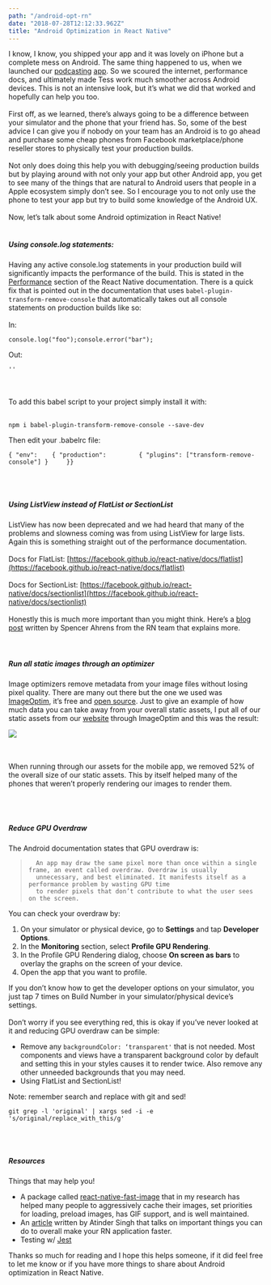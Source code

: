 ```yaml
---
path: "/android-opt-rn"
date: "2018-07-28T12:12:33.962Z"
title: "Android Optimization in React Native"
---
```


I know, I know, you shipped your app and it was lovely on iPhone but a complete mess on Android. The same thing happened to us, when we launched our [podcasting](https://play.google.com/store/apps/details?id=com.tess) [app](https://itunes.apple.com/us/app/tess-podcast-app/id1409521849?ls=1&mt=8). So we scoured the internet, performance docs, and ultimately made Tess work much smoother across Android devices. This is not an intensive look, but it’s what we did that worked and hopefully can help you too.
<br>
<br>
First off, as we learned, there’s always going to be a difference between your simulator and the phone that your friend has. So, some of the best advice I can give you if nobody on your team has an Android is to go ahead and purchase some cheap phones from Facebook marketplace/phone reseller stores to physically test your production builds.
<br>
<br>
Not only does doing this help you with debugging/seeing production builds but by playing around with not only your app but other Android app, you get to see many of the things that are natural to Android users that people in a Apple ecosystem simply don’t see. So I encourage you to not only use the phone to test your app but try to build some knowledge of the Android UX.
<br>
<br>
Now, let’s talk about some Android optimization in React Native!
<br><br>

##### Using console.log statements:

Having any active console.log statements in your production build will significantly impacts the performance of the build. This is stated in the [Performance](https://facebook.github.io/react-native/docs/performance) section of the React Native documentation. There is a quick fix that is pointed out in the documentation that uses `babel-plugin-transform-remove-console` that automatically takes out all console statements on production builds like so:
<br>
<br>
In:

    console.log("foo");console.error("bar");

Out:

    ''

<br>
<br>
To add this babel script to your project simply install it with:
<br>
<br>

    npm i babel-plugin-transform-remove-console --save-dev

Then edit your .babelrc file:

    { "env": 	{ "production": 		{ "plugins": ["transform-remove-console"] } 	}}
<br><br>

##### Using ListView instead of FlatList or SectionList

ListView has now been deprecated and we had heard that many of the problems and slowness coming was from using ListView for large lists. Again this is something straight out of the performance documentation.
<br>
<br>
Docs for FlatList: [https://facebook.github.io/react-native/docs/flatlist](https://facebook.github.io/react-native/docs/flatlist)
<br><br>
Docs for SectionList: [https://facebook.github.io/react-native/docs/sectionlist](https://facebook.github.io/react-native/docs/sectionlist)
<br>
<br>
Honestly this is much more important than you might think. Here’s a [blog post](https://facebook.github.io/react-native/blog/2017/03/13/better-list-views.html) written by Spencer Ahrens from the RN team that explains more.
<br><br><br>

##### Run all static images through an optimizer

Image optimizers remove metadata from your image files without losing pixel quality. There are many out there but the one we used was [ImageOptim](https://imageoptim.com/mac), it’s free and [open source](https://github.com/ImageOptim/ImageOptim). Just to give an example of how much data you can take away from your overall static assets, I put all of our static assets from our [website](http://tess.fm/) through ImageOptim and this was the result:

![](https://www.notion.so/0300a1f176654316b7ba5947011b80f3#8f552222086f4b0ca965bea853b3d372)

<br>
<br>
When running through our assets for the mobile app, we removed 52% of the overall size of our static assets. This by itself helped many of the phones that weren’t properly rendering our images to render them.
<br><br><br><br>

##### Reduce GPU Overdraw

The Android documentation states that GPU overdraw is:

>       An app may draw the same pixel more than once within a single frame, an event called overdraw. Overdraw is usually
>       unnecessary, and best eliminated. It manifests itself as a performance problem by wasting GPU time
>       to render pixels that don’t contribute to what the user sees on the screen.

You can check your overdraw by:
<br>
1.  On your simulator or physical device, go to **Settings** and tap **Developer Options**.
2.  In the **Monitoring** section, select **Profile GPU Rendering**.
3.  In the Profile GPU Rendering dialog, choose **On screen as bars** to overlay the graphs on the screen of your device.
4.  Open the app that you want to profile.

If you don’t know how to get the developer options on your simulator, you just tap 7 times on Build Number in your simulator/physical device’s settings.
<br><br>
Don’t worry if you see everything red, this is okay if you’ve never looked at it and reducing GPU overdraw can be simple:
<br>
- Remove any `backgroundColor: ‘transparent'` that is not needed. Most components and views have a transparent background color by default and setting this in your styles causes it to render twice. Also remove any other unneeded backgrounds that you may need.
- Using FlatList and SectionList!

Note: remember search and replace with git and sed!

    git grep -l 'original' | xargs sed -i -e 's/original/replace_with_this/g'
<br><br>
##### Resources

Things that may help you!

- A package called [react-native-fast-image](https://github.com/DylanVann/react-native-fast-image) that in my research has helped many people to aggressively cache their images, set priorities for loading, preload images, has GIF support, and is well maintained.
- An [article](https://codeburst.io/6-simple-ways-to-speed-up-your-react-native-app-d5b775ab3f16) written by Atinder Singh that talks on important things you can do to overall make your RN application faster.
- Testing w/ [Jest](https://jestjs.io/docs/en/tutorial-react-native)

Thanks so much for reading and I hope this helps someone, if it did feel free to let me know or if you have more things to share about Android optimization in React Native.